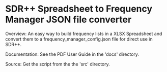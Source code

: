 # SDR++ Spreadsheet to Frequency Manager JSON file converter
  
Overview: An easy way to build frequency lists in a XLSX Spreadsheet and convert them to a frequency_manager_config.json file for direct use in SDR++.  
     
Documentation: See the PDF User Guide in the 'docs' directory.  
  
Source: Get the script from the the 'src' directory.  
